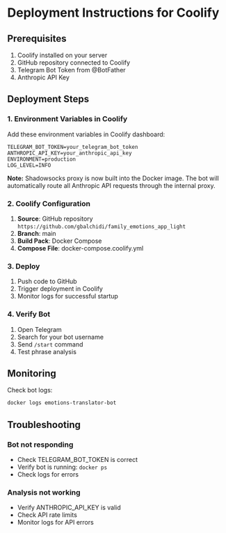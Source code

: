 # Deployment Instructions for Coolify

## Prerequisites

1. Coolify installed on your server
2. GitHub repository connected to Coolify
3. Telegram Bot Token from @BotFather
4. Anthropic API Key

## Deployment Steps

### 1. Environment Variables in Coolify

Add these environment variables in Coolify dashboard:

```
TELEGRAM_BOT_TOKEN=your_telegram_bot_token
ANTHROPIC_API_KEY=your_anthropic_api_key
ENVIRONMENT=production
LOG_LEVEL=INFO
```

**Note:** Shadowsocks proxy is now built into the Docker image. 
The bot will automatically route all Anthropic API requests through the internal proxy.

### 2. Coolify Configuration

1. **Source**: GitHub repository `https://github.com/gbalchidi/family_emotions_app_light`
2. **Branch**: main
3. **Build Pack**: Docker Compose
4. **Compose File**: docker-compose.coolify.yml

### 3. Deploy

1. Push code to GitHub
2. Trigger deployment in Coolify
3. Monitor logs for successful startup

### 4. Verify Bot

1. Open Telegram
2. Search for your bot username
3. Send `/start` command
4. Test phrase analysis

## Monitoring

Check bot logs:
```bash
docker logs emotions-translator-bot
```


## Troubleshooting

### Bot not responding
- Check TELEGRAM_BOT_TOKEN is correct
- Verify bot is running: `docker ps`
- Check logs for errors

### Analysis not working
- Verify ANTHROPIC_API_KEY is valid
- Check API rate limits
- Monitor logs for API errors


